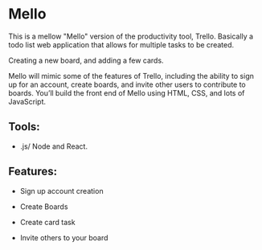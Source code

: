 # Mello

This is a mellow "Mello" version of the productivity tool, Trello. Basically a todo list web application that allows for multiple tasks to be created.

Creating a new board, and adding a few cards.

Mello will mimic some of the features of Trello, including the ability to sign up for an account, create boards, and invite other users to contribute to boards. You’ll build the front end of Mello using HTML, CSS, and lots of JavaScript.

## Tools:

* .js/ Node and React.

## Features:

* Sign up account creation

* Create Boards

* Create card task

* Invite others to your board

